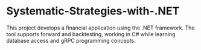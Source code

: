 # Systematic-Strategies-with-.NET
This project develops a financial application using the .NET framework. The tool supports forward and backtesting, working in C# while learning database access and gRPC programming concepts.
